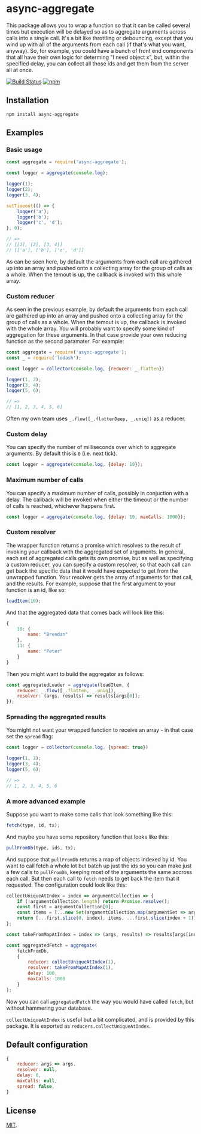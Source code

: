 # async-aggregate

This package allows you to wrap a function so that it can be called several times but execution will be delayed so as to aggregate arguments across calls into a single call. It's a bit like throttling or debouncing, except that you wind up with all of the arguments from each call (if that's what you want, anyway). So, for example, you could have a bunch of front end components that all have their own logic for determing "I need object x", but, within the specified delay, you can collect all those ids and get them from the server all at once.

[![Build Status](https://travis-ci.org/bhritchie/async-aggregate.svg?branch=master)](https://travis-ci.org/bhritchie/async-aggregate) [![npm](https://img.shields.io/npm/dt/async-aggregate.svg)](https://www.npmjs.com/package/async-aggregate)

## Installation

```shell
npm install async-aggregate
```

## Examples

### Basic usage

```javascript
const aggregate = require('async-aggregate');

const logger = aggregate(console.log);

logger(1);
logger(2);
logger(3, 4);

setTimeout(() => {
    logger('a');
    logger('b');
    logger('c', 'd');
}, 0);

// =>
// [[1], [2], [3, 4]]
// [['a'], ['b'], ['c', 'd']]
```

As can be seen here, by default the arguments from each call are gathered up into an array and pushed onto a collecting array for the group of calls as a whole. When the temout is up, the callback is invoked with this whole array.

### Custom reducer

As seen in the previous example, by default the arguments from each call are gathered up into an array and pushed onto a collecting array for the group of calls as a whole. When the temout is up, the callback is invoked with the whole array. You will probably want to specify some kind of aggregation for these arguments. In that case provide your own reducing function as the second paramater. For example:

```javascript
const aggregate = require('async-aggregate');
const _ = require('lodash');

const logger = collector(console.log, {reducer: _.flatten})

logger(1, 2);
logger(3, 4);
logger(5, 6);

// =>
// [1, 2, 3, 4, 5, 6]
```

Often my own team uses `_.flow([_.flattenDeep, _.uniq])` as a reducer.

### Custom delay

You can specify the number of milliseconds over which to aggregate arguments. By default this is `0` (i.e. next tick).

```javascript
const logger = aggregate(console.log, {delay: 10});
```

### Maximum number of calls

You can specify a maximum number of calls, possibly in conjuction with a delay. The callback will be invoked when either the timeout or the number of calls is reached, whichever happens first.

```javascript
const logger = aggregate(console.log, {delay: 10, maxCalls: 1000});
```

### Custom resolver

The wrapper function returns a promise which resolves to the result of invoking your callback with the aggregated set of arguments. In general, each set of aggregated calls gets its own promise, but as well as specifying a custom reducer, you can specify a custom resolver, so that each call can get back the specific data that it would have expected to get from the unwrapped function. Your resolver gets the array of arguments for that call, and the results. For example, suppose that the first argument to your function is an id, like so:

```javascript
loadItem(10);
```

And that the aggregated data that comes back will look like this:

```javascript
{
    10: {
        name: "Brendan"
    },
    11: {
        name: "Peter"
    }
}
```

Then you might want to build the aggregator as follows:

```javascript
const aggregatedLoader = aggregate(loadItem, {
    reducer: _.flow([_.flatten, _.uniq]),
    resolver: (args, results) => results[args[0]];
});
```

### Spreading the aggregated results

You might not want your wrapped function to receive an array - in that case set the `spread` flag:

```javascript
const logger = collector(console.log, {spread: true})

logger(1, 2);
logger(3, 4);
logger(5, 6);

// =>
// 1, 2, 3, 4, 5, 6
```

### A more advanced example

Suppose you want to make some calls that look something like this:

```javascript
fetch(type, id, tx);
```

And maybe you have some repository function that looks like this:

```javascript
pullFromDb(type, ids, tx);
```

And suppose that `pullFromDb` returns a map of objects indexed by id. You want to call fetch a whole lot but batch up just the ids so you can make just a few calls to `pullFromDb`, keeping most of the arguments the same accross each call. But then each call to `fetch` needs to get back the item that it requested. The configuration could look like this:

```javascript
collectUniqueAtIndex = index => argumentCollection => {
    if (!argumentCollection.length) return Promise.resolve();
    const first = argumentCollection[0];
    const items = [...new Set(argumentCollection.map(argumentSet => argumentSet[index]))];
    return [...first.slice(0, index), items, ...first.slice(index + 1)];
};

const takeFromMapAtIndex = index => (args, results) => results[args[index]];

const aggregatedFetch = aggregate(
    fetchFromDb,
    {
        reducer: collectUniqueAtIndex(1),
        resolver: takeFromMapAtIndex(1),
        delay: 100,
        maxCalls: 1000
    }
);
```

Now you can call `aggregatedFetch` the way you would have called `fetch`, but without hammering your database.

`collectUniqueAtIndex` is useful but a bit complicated, and is provided by this package. It is exported as `reducers.collectUniqueAtIndex`.

## Default configuration

```javascript
{
    reducer: args => args,
    resolver: null,
    delay: 0,
    maxCalls: null,
    spread: false,
}
```

## License

[MIT](./LICENSE.txt).